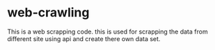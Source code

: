 # web-crawling
This is a web scrapping code. this is used for scrapping the data from different site using api and create there own data set.
